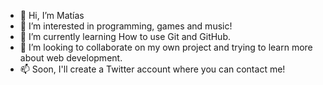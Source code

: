 - 👋 Hi, I’m Matías
- 👀 I’m interested in programming, games and music!
- 🌱 I’m currently learning How to use Git and GitHub.
- 💞️ I’m looking to collaborate on my own project and trying to learn more about web development.
- 📫 Soon, I'll create a Twitter account where you can contact me!

<!---
MatiasIgnacio1994/MatiasIgnacio1994 is a ✨ special ✨ repository because its `README.md` (this file) appears on your GitHub profile.
You can click the Preview link to take a look at your changes.
--->
